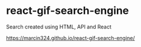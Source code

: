 # react-gif-search-engine

Search created using HTML, API and React

https://marcin324.github.io/react-gif-search-engine/
